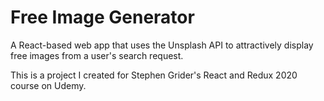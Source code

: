 # Free Image Generator

A React-based web app that uses the Unsplash API to attractively display free images from a user's search request.

This is a project I created for Stephen Grider's React and Redux 2020 course on Udemy.
